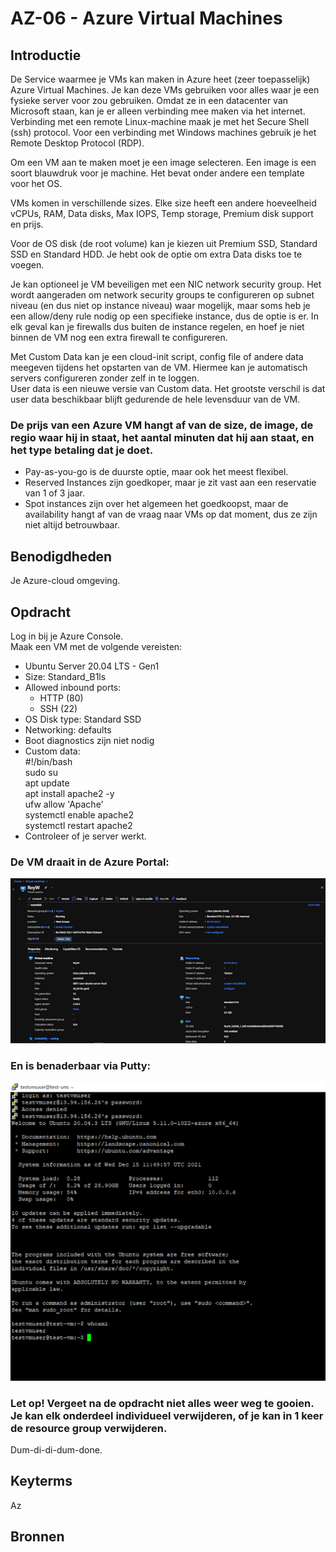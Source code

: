# AZ-06 - Azure Virtual Machines

## Introductie  
De Service waarmee je VMs kan maken in Azure heet (zeer toepasselijk) Azure Virtual Machines. Je kan deze VMs gebruiken voor alles waar je een fysieke server voor zou gebruiken. Omdat ze in een datacenter van Microsoft staan, kan je er alleen verbinding mee maken via het internet. Verbinding met een remote Linux-machine maak je met het Secure Shell (ssh) protocol. Voor een verbinding met Windows machines gebruik je het Remote Desktop Protocol (RDP).  

Om een VM aan te maken moet je een image selecteren. Een image is een soort blauwdruk voor je machine. Het bevat onder andere een template voor het OS.  

VMs komen in verschillende sizes. Elke size heeft een andere hoeveelheid vCPUs, RAM, Data disks, Max IOPS, Temp storage, Premium disk support en prijs.  

Voor de OS disk (de root volume) kan je kiezen uit Premium SSD, Standard SSD en Standard HDD. Je hebt ook de optie om extra Data disks toe te voegen.  

Je kan optioneel je VM beveiligen met een NIC network security group. Het wordt aangeraden om network security groups te configureren op subnet niveau (en dus niet op instance niveau) waar mogelijk, maar soms heb je een allow/deny rule nodig op een specifieke instance, dus de optie is er. In elk geval kan je firewalls dus buiten de instance regelen, en hoef je niet binnen de VM nog een extra firewall te configureren.  

Met Custom Data kan je een cloud-init script, config file of andere data meegeven tijdens het opstarten van de VM. Hiermee kan je automatisch servers configureren zonder zelf in te loggen.  
User data is een nieuwe versie van Custom data. Het grootste verschil is dat user data beschikbaar blijft gedurende de hele levensduur van de VM.

### De prijs van een Azure VM hangt af van de size, de image, de regio waar hij in staat, het aantal minuten dat hij aan staat, en het type betaling dat je doet.   
- Pay-as-you-go is de duurste optie, maar ook het meest flexibel.  
- Reserved Instances zijn goedkoper, maar je zit vast aan een reservatie van 1 of 3 jaar.  
- Spot instances zijn over het algemeen het goedkoopst, maar de availability hangt af van de vraag naar VMs op dat moment, dus ze zijn niet altijd betrouwbaar.  

## Benodigdheden  
Je Azure-cloud omgeving.

## Opdracht
Log in bij je Azure Console.  
Maak een VM met de volgende vereisten:  
- Ubuntu Server 20.04 LTS - Gen1  
- Size: Standard_B1ls  
- Allowed inbound ports:  
  - HTTP (80)  
  - SSH  (22)  
- OS Disk type: Standard SSD  
- Networking: defaults  
- Boot diagnostics zijn niet nodig  
- Custom data:  
	#!/bin/bash  
    sudo su  
    apt update  
    apt install apache2 -y  
    ufw allow 'Apache'  
    systemctl enable apache2  
    systemctl restart apache2  
- Controleer of je server werkt.  

### De VM draait in de Azure Portal:  
![Kijk](https://github.com/Electroybot/cloud-6-repo-Electroybot/blob/main/00_includes/Week%202/Week%202%20-%20AZ-01%20tm%20AZ-09/AZ-06/01.png?raw=true)  

### En is benaderbaar via Putty:
![Kijk](https://github.com/Electroybot/cloud-6-repo-Electroybot/blob/main/00_includes/Week%202/Week%202%20-%20AZ-01%20tm%20AZ-09/AZ-06/02.png?raw=true)  

### Let op! Vergeet na de opdracht niet alles weer weg te gooien. Je kan elk onderdeel individueel verwijderen, of je kan in 1 keer de resource group verwijderen.  
Dum-di-di-dum-done.  

## Keyterms

Az

## Bronnen

